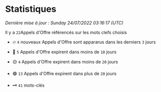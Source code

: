 # Statistiques


_Dernière mise à jour : Sunday 24/07/2022 03:16:17 (UTC)_ 

Il y a `22`Appels d'Offre référencés sur les mots clefs choisis

- 🔥 `4` nouveaux Appels d'Offre sont appararus dans les derniers `3` jours
- 🔴  `5` Appels d'Offre expirent dans moins de `10` jours
- 🟡  `4` Appels d'Offre expirent dans moins de `20` jours
- 🟢  `13` Appels d'Offre expirent dans plus de `20` jours

- 🗝 `41` mots-clés